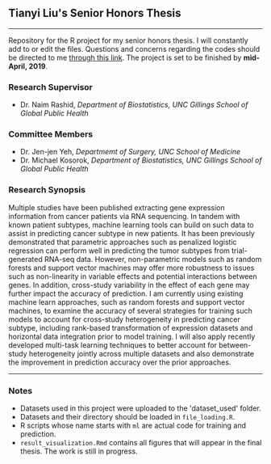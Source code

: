 ## Tianyi Liu's Senior Honors Thesis

***
Repository for the R project for my senior honors thesis. I will constantly add to or edit the files. Questions and concerns regarding the codes should be directed to me [through this link](mailto:tianyi96@live.unc.edu). The project is set to be finished by __mid-April, 2019__.

### Research Supervisor
* Dr. Naim Rashid, _Department of Biostatistics, UNC Gillings School of Global Public Health_

### Committee Members
* Dr. Jen-jen Yeh, _Departmemt of Surgery, UNC School of Medicine_
* Dr. Michael Kosorok, _Department of Biostatistics, UNC Gillings School of Global Public Health_

### Research Synopsis
Multiple studies have been published extracting gene expression information from cancer patients via RNA sequencing. In tandem with known patient subtypes, machine learning tools can build on such data to assist in predicting cancer subtype in new patients. It has been previously demonstrated that parametric approaches such as penalized logistic regression can perform well in predicting the tumor subtypes from trial-generated RNA-seq data.  However, non-parametric models such as random forests and support vector machines may offer more robustness to issues such as non-linearity in variable effects and potential interactions between genes. In addition, cross-study variability in the effect of each gene may further impact the accuracy of prediction.  I am currently using existing machine learn approaches, such as random forests and support vector machines, to examine the accuracy of several strategies for training such models to account for cross-study heterogeneity in predicting cancer subtype, including rank-based transformation of expression datasets and horizontal data integration prior to model training. I will also apply recently developed multi-task learning techniques to better account for between-study heterogeneity jointly across multiple datasets and also demonstrate the improvement in prediction accuracy over the prior approaches.

***
### Notes

* Datasets used in this project were uploaded to the 'dataset_used' folder.
* Datasets and their directory should be loaded in `file_loading.R`.
* R scripts whose name starts with `ml` are actual code for training and prediction.
* `result_visualization.Rmd` contains all figures that will appear in the final thesis. The work is still in progress.